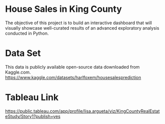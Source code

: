 # House Sales in King County

The objective of this project is to build an interactive dashboard that will visually showcase well-curated results of an advanced exploratory analysis conducted in Python.

# Data Set

This data is publicly available open-source data downloaded from Kaggle.com. 
https://www.kaggle.com/datasets/harlfoxem/housesalesprediction

# Tableau Link

https://public.tableau.com/app/profile/lisa.argueta/viz/KingCountyRealEstateStudy/Story1?publish=yes
